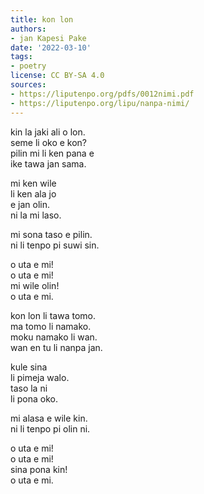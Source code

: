 ```yaml
---
title: kon lon
authors:
- jan Kapesi Pake
date: '2022-03-10'
tags:
- poetry
license: CC BY-SA 4.0
sources:
- https://liputenpo.org/pdfs/0012nimi.pdf
- https://liputenpo.org/lipu/nanpa-nimi/
---
```


kin la jaki ali o lon.  
seme li oko e kon?  
pilin mi li ken pana e  
ike tawa jan sama.

mi ken wile  
li ken ala jo  
e jan olin.  
ni la mi laso.

mi sona taso e pilin.  
ni li tenpo pi suwi sin.

o uta e mi!  
o uta e mi!  
mi wile olin!  
o uta e mi.

kon lon li tawa tomo.  
ma tomo li namako.  
moku namako li wan.  
wan en tu li nanpa jan.

kule sina  
li pimeja walo.  
taso la ni  
li pona oko.

mi alasa e wile kin.  
ni li tenpo pi olin ni.

o uta e mi!  
o uta e mi!  
sina pona kin!  
o uta e mi.